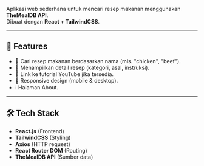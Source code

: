 

Aplikasi web sederhana untuk mencari resep makanan menggunakan **TheMealDB API**.  
Dibuat dengan **React + TailwindCSS**.

---

## 🚀 Features
- 🔎 Cari resep makanan berdasarkan nama (mis. "chicken", "beef").
- 📖 Menampilkan detail resep (kategori, asal, instruksi).
- 🎥 Link ke tutorial YouTube jika tersedia.
- 📱 Responsive design (mobile & desktop).
- ℹ️ Halaman About.

---

## 🛠️ Tech Stack
- **React.js** (Frontend)
- **TailwindCSS** (Styling)
- **Axios** (HTTP request)
- **React Router DOM** (Routing)
- **TheMealDB API** (Sumber data)


